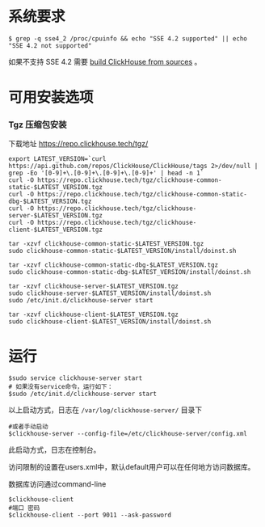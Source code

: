 # 系统要求

```shell
$ grep -q sse4_2 /proc/cpuinfo && echo "SSE 4.2 supported" || echo "SSE 4.2 not supported"
```

如果不支持  SSE 4.2 需要 [build ClickHouse from sources](https://clickhouse.tech/docs/en/getting-started/install/#from-sources) 。



# 可用安装选项

### Tgz 压缩包安装

下载地址  https://repo.clickhouse.tech/tgz/

```shell
export LATEST_VERSION=`curl https://api.github.com/repos/ClickHouse/ClickHouse/tags 2>/dev/null | grep -Eo '[0-9]+\.[0-9]+\.[0-9]+\.[0-9]+' | head -n 1`
curl -O https://repo.clickhouse.tech/tgz/clickhouse-common-static-$LATEST_VERSION.tgz
curl -O https://repo.clickhouse.tech/tgz/clickhouse-common-static-dbg-$LATEST_VERSION.tgz
curl -O https://repo.clickhouse.tech/tgz/clickhouse-server-$LATEST_VERSION.tgz
curl -O https://repo.clickhouse.tech/tgz/clickhouse-client-$LATEST_VERSION.tgz

tar -xzvf clickhouse-common-static-$LATEST_VERSION.tgz
sudo clickhouse-common-static-$LATEST_VERSION/install/doinst.sh

tar -xzvf clickhouse-common-static-dbg-$LATEST_VERSION.tgz
sudo clickhouse-common-static-dbg-$LATEST_VERSION/install/doinst.sh

tar -xzvf clickhouse-server-$LATEST_VERSION.tgz
sudo clickhouse-server-$LATEST_VERSION/install/doinst.sh
sudo /etc/init.d/clickhouse-server start

tar -xzvf clickhouse-client-$LATEST_VERSION.tgz
sudo clickhouse-client-$LATEST_VERSION/install/doinst.sh
```



# 运行

```shell
$sudo service clickhouse-server start
# 如果没有service命令，运行如下：
$sudo /etc/init.d/clickhouse-server start

```

以上启动方式，日志在 `/var/log/clickhouse-server/` 目录下

```shell
#或者手动启动
$clickhouse-server --config-file=/etc/clickhouse-server/config.xml
```

此启动方式，日志在控制台。

访问限制的设置在users.xml中，默认default用户可以在任何地方访问数据库。

数据库访问通过command-line

```shell
$clickhouse-client
#端口 密码
$clickhouse-client --port 9011 --ask-password
```



